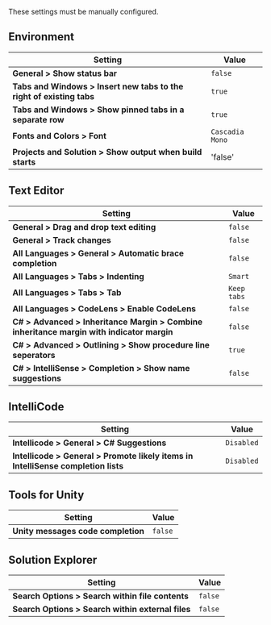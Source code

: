 These settings must be manually configured.

## Environment
| Setting | Value |
| --- | --- |
| **General > Show status bar** | `false` |
| **Tabs and Windows > Insert new tabs to the right of existing tabs** | `true` |
| **Tabs and Windows > Show pinned tabs in a separate row** | `true` |
| **Fonts and Colors > Font** | `Cascadia Mono` |
| **Projects and Solution > Show output when build starts** | 'false' |

## Text Editor
| Setting | Value |
| --- | --- |
| **General > Drag and drop text editing** | `false` |
| **General > Track changes** | `false` |
| **All Languages > General > Automatic brace completion** | `false` |
| **All Languages > Tabs > Indenting** | `Smart` |
| **All Languages > Tabs > Tab** | `Keep tabs` |
| **All Languages > CodeLens > Enable CodeLens** | `false` |
| **C# > Advanced > Inheritance Margin > Combine inheritance margin with indicator margin** | `false` |
| **C# > Advanced > Outlining > Show procedure line seperators** | `true` |
| **C# > IntelliSense > Completion > Show name suggestions** | `false` |

## IntelliCode
| Setting | Value |
| --- | --- |
| **Intellicode > General > C# Suggestions** | `Disabled` |
| **Intellicode > General > Promote likely items in IntelliSense completion lists** | `Disabled` |

## Tools for Unity
| Setting | Value |
| --- | --- |
| **Unity messages code completion** | `false` |

## Solution Explorer
| Setting | Value |
| --- | --- |
| **Search Options > Search within file contents** | `false` |
| **Search Options > Search within external files** | `false` |
